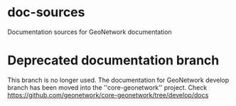 doc-sources
===========

Documentation sources for GeoNetwork documentation

# Deprecated documentation branch

This branch is no longer used. The documentation for GeoNetwork develop branch has been moved into the ''core-geonetwork'' project. Check https://github.com/geonetwork/core-geonetwork/tree/develop/docs
